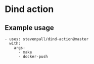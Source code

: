 # Dind action

## Example usage

```
- uses: stevenpall/dind-action@master
  with:
    args: 
      - make
      - docker-push
```
